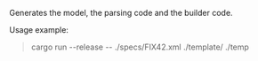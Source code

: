 
Generates the model, the parsing code and the builder code.

Usage example:

> cargo run --release -- ./specs/FIX42.xml ./template/ ./temp